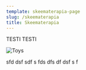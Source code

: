 ```yaml
---
template: skeematerapia-page
slug: /skeematerapia
title: Skeematerapia
---
```


TESTI TESTI

![Toys](/assets/vanessa-bucceri-gdirwiyama8-unsplash.jpg "Toys")

sfd
dsf
sdf
s
fds
dfs
df
dsf
s
f